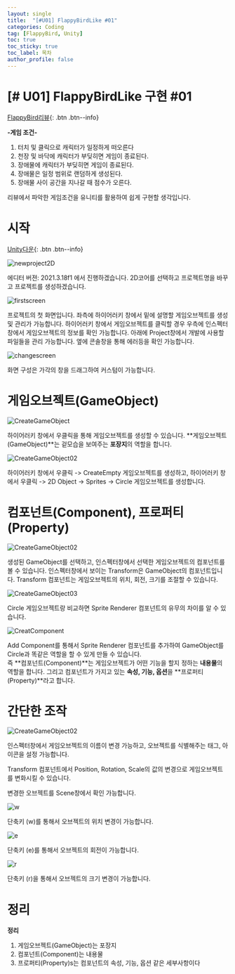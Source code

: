 ```yaml
---
layout: single
title:  "[#U01] FlappyBirdLike #01"
categories: Coding
tag: [FlappyBird, Unity]
toc: true 
toc_sticky: true 
toc_label: 목차    
author_profile: false
---
```


# [# U01] FlappyBirdLike 구현 #01 

[FlappyBird리뷰](https://dozekr.github.io/gamereview/flappybird/){: .btn .btn--info}

**-게임 조건-**

1. 터치 및 클릭으로 캐릭터가 일정하게 떠오른다
2. 천장 및 바닥에 캐릭터가 부딪히면 게임이 종료된다.
3. 장애물에 캐릭터가 부딪히면 게임이 종료된다.
4. 장애물은 일정 범위로 랜덤하게 생성된다.
5. 장애물 사이 공간을 지나갈 때 점수가 오른다.


리뷰에서 파악한 게임조건을 유니티를 활용하여 쉽게 구현할 생각입니다.

# 시작

[Unity다운](https://store.unity.com/kr/download?gclid=Cj0KCQiAi8KfBhCuARIsADp-A551c5kKfOAVcE6jWVTW-V2mNXrpNT8yZgX3o9ZM3S9mlB3xIwn4U5YaAlMQEALw_wcB&gclsrc=aw.ds){: .btn .btn--info}


![newproject2D](https://github.com/DozeKR/DozeKR.github.io/blob/master/images/2023-02-15-unity_flappybird01/newproject2D.png?raw=true)

에디터 버젼: 2021.3.18f1 에서 진행하겠습니다.
2D코어를 선택하고 프로젝트명을 바꾸고 프로젝트를 생성하겠습니다.

![firstscreen](https://github.com/DozeKR/DozeKR.github.io/blob/master/images/2023-02-15-unity_flappybird01/firstscreen.png?raw=true)

프로젝트의 첫 화면입니다. 
좌측에 하이어러키 창에서 밑에 설명할 게임오브젝트를 생성 및 관리가 가능합니다.
하이어러키 창에서 게임오브젝트를 클릭할 경우 우측에 인스펙터창에서 게임오브젝트의 정보를 확인 가능합니다.
아래에 Project창에서 개발에 사용할 파일들을 관리 가능합니다. 옆에 콘솔창을 통해 에러등을 확인 가능합니다.

![changescreen](https://github.com/DozeKR/DozeKR.github.io/blob/master/images/2023-02-15-unity_flappybird01/changescreen.png?raw=true)

화면 구성은 가각의 창을 드래그하여 커스텀이 가능합니다.

# 게임오브젝트(GameObject) 

![CreateGameObject](https://github.com/DozeKR/DozeKR.github.io/blob/master/images/2023-02-15-unity_flappybird01/CreateGameObject.png?raw=true)

하이어러키 창에서 우클릭을 통해 게임오브젝트를 생성할 수 있습니다.
**게임오브젝트(GameObject)**는 겉모습을 보여주는 **포장지**의 역할을 합니다.

![CreateGameObject02](https://github.com/DozeKR/DozeKR.github.io/blob/master/images/2023-02-15-unity_flappybird01/CreateGameObject02.PNG?raw=true)

하이어러키 창에서 우클릭 -> CreateEmpty 게임오브젝트를 생성하고,
하이어러키 창에서 우클릭 -> 2D Object -> Sprites -> Circle 게임오브젝트를 생성합니다.

# 컴포넌트(Component), 프로퍼티(Property)

![CreateGameObject02](https://github.com/DozeKR/DozeKR.github.io/blob/master/images/2023-02-15-unity_flappybird01/CreateGameObject02.PNG?raw=true)

생성된 GameObject를 선택하고, 인스펙터창에서 선택한 게임오브젝트의 컴포넌트를 볼 수 있습니다.
인스펙터창에서 보이는 Transform은 GameObject의 컴포넌트입니다. 
Transform 컴포넌트는 게임오브젝트의 위치, 회전, 크기를 조절할 수 있습니다.

![CreateGameObject03](https://github.com/DozeKR/DozeKR.github.io/blob/master/images/2023-02-15-unity_flappybird01/CreateGameObject03.PNG?raw=true)

Circle 게임오브젝트랑 비교하면 Sprite Renderer 컴포넌트의 유무의 차이를 알 수 있습니다.

![CreatComponent](https://github.com/DozeKR/DozeKR.github.io/blob/master/images/2023-02-15-unity_flappybird01/CreatComponent.png?raw=true)

Add Component를 통해서 Sprite Renderer 컴포넌트를 추가하여 GameObject를 Circle과 똑같은 역할을 할 수 있게 만들 수 있습니다.  
즉 **컴포넌트(Component)**는 게임오브젝트가 어떤 기능을 할지 정하는 **내용물**의 역할을 합니다.
그리고 컴포넌트가 가지고 있는 **속성, 기능, 옵션**을 **프로퍼티(Property)**라고 합니다. 

# 간단한 조작

![CreateGameObject02](https://github.com/DozeKR/DozeKR.github.io/blob/master/images/2023-02-15-unity_flappybird01/CreateGameObject02.PNG?raw=true)

인스펙터창에서 게임오브젝트의 이름이 변경 가능하고, 오브젝트를 식별해주는 태그, 아이콘을 설정 가능합니다.

Transform 컴포넌트에서 Position, Rotation, Scale의 값의 변경으로 게임오브젝트를 변화시킬 수 있습니다.

변경한 오브젝트를 Scene창에서 확인 가능합니다.

![w](https://github.com/DozeKR/DozeKR.github.io/blob/master/images/2023-02-15-unity_flappybird01/w.PNG?raw=true)

단축키 (w)를 통해서 오브젝트의 위치 변경이 가능합니다.

![e](https://github.com/DozeKR/DozeKR.github.io/blob/master/images/2023-02-15-unity_flappybird01/e.PNG?raw=true)

단축키 (e)를 통해서 오브젝트의  회전이 가능합니다.

![r](https://github.com/DozeKR/DozeKR.github.io/blob/master/images/2023-02-15-unity_flappybird01/r.PNG?raw=true)

단축키 (r)을 통해서 오브젝트의 크기 변경이 가능합니다.

# 정리

**정리**

1. 게임오브젝트(GameObject)는 포장지
2. 컴포넌트(Component)는 내용물
3. 프로퍼티(Property)s는 컴포넌트의 속성, 기능, 옵션 같은 세부사항이다
